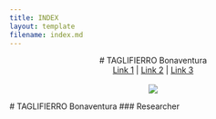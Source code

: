 ```yaml
---
title: INDEX
layout: template
filename: index.md
--- 
```


<p align="center">
  <b></b># TAGLIFIERRO Bonaventura <br>
  <a href="#">Link 1</a> |
  <a href="#">Link 2</a> |
  <a href="#">Link 3</a>
  <br><br>
  <img src="jj.0293.png">
</p>
# TAGLIFIERRO Bonaventura
### Researcher

